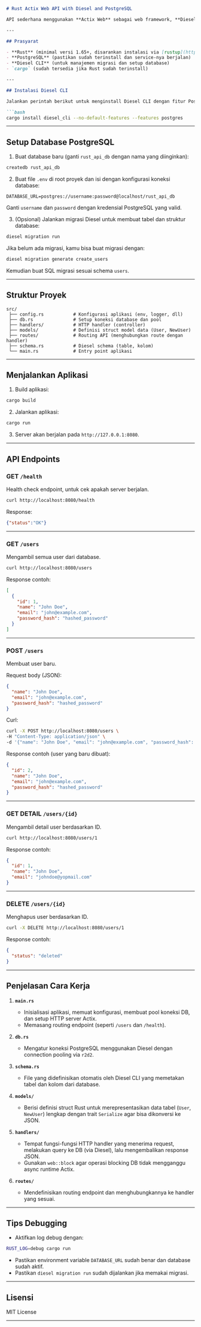 

```markdown
# Rust Actix Web API with Diesel and PostgreSQL

API sederhana menggunakan **Actix Web** sebagai web framework, **Diesel** sebagai ORM, dan **PostgreSQL** sebagai database.

---

## Prasyarat

- **Rust** (minimal versi 1.65+, disarankan instalasi via [rustup](https://rustup.rs/))
- **PostgreSQL** (pastikan sudah terinstall dan service-nya berjalan)
- **Diesel CLI** (untuk manajemen migrasi dan setup database)
- `cargo` (sudah tersedia jika Rust sudah terinstall)

---

## Instalasi Diesel CLI

Jalankan perintah berikut untuk menginstall Diesel CLI dengan fitur PostgreSQL:

```bash
cargo install diesel_cli --no-default-features --features postgres
```

---

## Setup Database PostgreSQL

1. Buat database baru (ganti `rust_api_db` dengan nama yang diinginkan):

```bash
createdb rust_api_db
```

2. Buat file `.env` di root proyek dan isi dengan konfigurasi koneksi database:

```
DATABASE_URL=postgres://username:password@localhost/rust_api_db
```

Ganti `username` dan `password` dengan kredensial PostgreSQL yang valid.

3. (Opsional) Jalankan migrasi Diesel untuk membuat tabel dan struktur database:

```bash
diesel migration run
```

Jika belum ada migrasi, kamu bisa buat migrasi dengan:

```bash
diesel migration generate create_users
```

Kemudian buat SQL migrasi sesuai schema `users`.

---

## Struktur Proyek

```
src/
 ├── config.rs           # Konfigurasi aplikasi (env, logger, dll)
 ├── db.rs               # Setup koneksi database dan pool
 ├── handlers/           # HTTP handler (controller)
 ├── models/             # Definisi struct model data (User, NewUser)
 ├── routes/             # Routing API (menghubungkan route dengan handler)
 ├── schema.rs           # Diesel schema (table, kolom)
 └── main.rs             # Entry point aplikasi
```

---

## Menjalankan Aplikasi

1. Build aplikasi:

```bash
cargo build
```

2. Jalankan aplikasi:

```bash
cargo run
```

3. Server akan berjalan pada `http://127.0.0.1:8080`.

---

## API Endpoints

### GET `/health`

Health check endpoint, untuk cek apakah server berjalan.

```bash
curl http://localhost:8080/health
```

Response:

```json
{"status":"OK"}
```

---

### GET `/users`

Mengambil semua user dari database.

```bash
curl http://localhost:8080/users
```

Response contoh:

```json
[
  {
    "id": 1,
    "name": "John Doe",
    "email": "john@example.com",
    "password_hash": "hashed_password"
  }
]
```

---

### POST `/users`

Membuat user baru.

Request body (JSON):

```json
{
  "name": "John Doe",
  "email": "john@example.com",
  "password_hash": "hashed_password"
}
```

Curl:

```bash
curl -X POST http://localhost:8080/users \
-H "Content-Type: application/json" \
-d '{"name": "John Doe", "email": "john@example.com", "password_hash": "hashed_password"}'
```

Response contoh (user yang baru dibuat):

```json
{
  "id": 2,
  "name": "John Doe",
  "email": "john@example.com",
  "password_hash": "hashed_password"
}
```

---

### GET DETAIL `/users/{id}`

Mengambil detail user berdasarkan ID.

```bash
curl http://localhost:8080/users/1
```
Response contoh:

```json
{
  "id": 1,
  "name": "John Doe",
  "email": "johndoe@yopmail.com"
}
```

---


### DELETE `/users/{id}`

Menghapus user berdasarkan ID.

```bash
curl -X DELETE http://localhost:8080/users/1
```
Response contoh:

```json
{
  "status": "deleted"
}
```  

---

## Penjelasan Cara Kerja

1. **`main.rs`**  
   - Inisialisasi aplikasi, memuat konfigurasi, membuat pool koneksi DB, dan setup HTTP server Actix.
   - Memasang routing endpoint (seperti `/users` dan `/health`).

2. **`db.rs`**  
   - Mengatur koneksi PostgreSQL menggunakan Diesel dengan connection pooling via `r2d2`.

3. **`schema.rs`**  
   - File yang didefinisikan otomatis oleh Diesel CLI yang memetakan tabel dan kolom dari database.

4. **`models/`**  
   - Berisi definisi struct Rust untuk merepresentasikan data tabel (`User`, `NewUser`) lengkap dengan trait `Serialize` agar bisa dikonversi ke JSON.

5. **`handlers/`**  
   - Tempat fungsi-fungsi HTTP handler yang menerima request, melakukan query ke DB (via Diesel), lalu mengembalikan response JSON.
   - Gunakan `web::block` agar operasi blocking DB tidak mengganggu async runtime Actix.

6. **`routes/`**  
   - Mendefinisikan routing endpoint dan menghubungkannya ke handler yang sesuai.

---

## Tips Debugging

- Aktifkan log debug dengan:

```bash
RUST_LOG=debug cargo run
```

- Pastikan environment variable `DATABASE_URL` sudah benar dan database sudah aktif.
- Pastikan `diesel migration run` sudah dijalankan jika memakai migrasi.

---

## Lisensi

MIT License

---